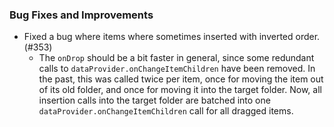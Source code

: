 ### Bug Fixes and Improvements
- Fixed a bug where items where sometimes inserted with inverted order. (#353)
  - The `onDrop` should be a bit faster in general, since some redundant calls to `dataProvider.onChangeItemChildren` have been removed. In the past, this was called twice per item, once for moving the item out of its old folder, and once for moving it into the target folder. Now, all insertion calls into the target folder are batched into one `dataProvider.onChangeItemChildren` call for all dragged items.